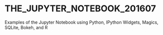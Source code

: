 # THE_JUPYTER_NOTEBOOK_201607
Examples of the Jupyter Notebook using Python, IPython Widgets, Magics, SQLite, Bokeh, and R
